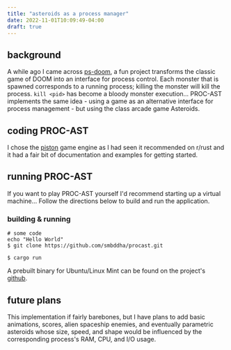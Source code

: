 ```yaml
---
title: "asteroids as a process manager"
date: 2022-11-01T10:09:49-04:00
draft: true 
---
```


## background 

A while ago I came across
[ps-doom](https://www.cs.unm.edu/~dlchao/flake/doom/chi/chi.html), a fun project
transforms the classic game of DOOM into an interface for process
control. Each monster that is spawned corresponds to a running process; killing
the monster will kill the process. `kill <pid>` has become a bloody monster
execution... PROC-AST implements the same idea - using a game as an alternative
interface for process management - but using the class arcade game Asteroids.

## coding PROC-AST

I chose the [piston](https://www.piston.rs/) game engine as I had seen
it recommended on r/rust and it had a fair bit of documentation and
examples for getting started. 


## running PROC-AST

If you want to play PROC-AST yourself I'd recommend starting up a
virtual machine... Follow the directions below to build and run the application. 

### building & running

```shell {}
# some code
echo "Hello World"
$ git clone https://github.com/smbddha/procast.git  

$ cargo run
```

A prebuilt binary for Ubuntu/Linux Mint can be found on the project's [github]().

## future plans

This implementation if fairly barebones, but I have plans to add basic
animations, scores, alien spaceship enemies, and eventually parametric
asteroids whose size, speed, and shape would be influenced by the
corresponding process's RAM, CPU, and I/O usage.

